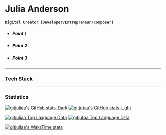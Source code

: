 # **Julia Anderson**
**`Digital Creator (Developer/Entrepreneur/Composer)`**



- ##### Point 1
- ##### Point 2
- ##### Point 3

---
### Tech Stack


---
### Statistics

[![gitjuliaa's GitHub stats-Dark](https://github-readme-stats.vercel.app/api?username=gitjuliaa\&show_icons=true\&rank_icon=percentile\&theme=dark#gh-dark-mode-only)](https://github.com/gitjuliaa/github-readme-stats#gh-dark-mode-only)
[![gitjuliaa's GitHub stats-Light](https://github-readme-stats.vercel.app/api?username=gitjuliaa\&show_icons=true\&text_color=000000\&ring_color=949494\&rank_icon=percentile\&hide_title=true\&hide_border=true\&icon_color=949494\&theme=default#gh-light-mode-only)](https://github.com/gitjuliaa/github-readme-stats#gh-light-mode-only)

[![gitjuliaa Top Language Data](https://github-readme-stats.vercel.app/api/top-langs/?username=gitjuliaa\&layout=compact\&theme=dark#gh-dark-mode-only)](https://github.com/gitjuliaa/github-readme-stats#gh-dark-mode-only)
[![gitjuliaa Top Language Data](https://github-readme-stats.vercel.app/api/top-langs/?username=anuraghazra\&hide_border=true\&hide_title=true\&ring_color=949494\&text_color=000000\&layout=compact\&theme=default#gh-light-mode-only)](https://github.com/anuraghazra/github-readme-stats#gh-light-mode-only)

[![gitjuliaa's WakaTime stats](https://github-readme-stats.vercel.app/api/wakatime?username=gitjuliaa)](https://github.com/gitjuliaa/github-readme-stats)
